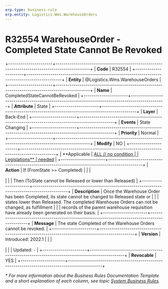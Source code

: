 ```yaml
---
erp.type: business-rule
erp.entity: Logistics.Wms.WarehouseOrders
---
```


# R32554 WarehouseOrder - Completed State Cannot Be Revoked
+----------------------+-----------------------------------------------------------------------------------------------+
| **Code**             | R32554                                                                                        |
+----------------------+-----------------------------------------------------------------------------------------------+
| **Entity**           | @Logistics.Wms.WarehouseOrders                                                                |
+----------------------+-----------------------------------------------------------------------------------------------+
| **Name**             | CompletedStateCannotBeRevoked                                                                 |
+----------------------+-----------------------------------------------------------------------------------------------+
| **Attribute**        | State                                                                                         |
+----------------------+-----------------------------------------------------------------------------------------------+
| **Layer**            | Back-End                                                                                      |
+----------------------+-----------------------------------------------------------------------------------------------+
| **Events**           | State Changing                                                                                |
+----------------------+-----------------------------------------------------------------------------------------------+
| **Priority**         | Normal                                                                                        |
+----------------------+-----------------------------------------------------------------------------------------------+
| **Modify**           | NO                                                                                            |
+----------------------+-----------------------------------------------------------------------------------------------+
| **Applicable         | [ALL // no condition                                                                          |
| Legislations**       | needed](xref:applicable-legislations)                                                         |
+----------------------+-----------------------------------------------------------------------------------------------+
| **Action**           | If (FromState >= Completed)                                                                   |
|                      | <br/><br/>                                                                                    |
|                      | Then (ToState cannot be Released or lower than Released)                                      |
+----------------------+-----------------------------------------------------------------------------------------------+
| **Description**      | Once the Warehouse Order has been Completed, its state cannot be changed to Released state or |
|                      | states lower than Released. The completed Warehouse Orders can not be changed, as fulfillment |
|                      | records of the parent warehouse requisition have already been generated on their basis.       |
+----------------------+-----------------------------------------------------------------------------------------------+
| **Message**          | The state Completed of the Warehouse Orders cannot be revoked.                                | 
+----------------------+-----------------------------------------------------------------------------------------------+
| **Version**          | Introduced: 2022.1                                                                            |
|                      | <br/><br/>                                                                                    |
|                      | Updated: -                                                                                    |
+----------------------+-----------------------------------------------------------------------------------------------+
| **Revocable**        | YES                                                                                           |
+----------------------+-----------------------------------------------------------------------------------------------+

*\* For more information about the Business Rules Documentation Template and a short explanation of each column, see
topic [System Business Rules](../templates/template-description-system-business-rules.md).*
